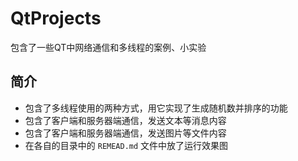 # QtProjects
包含了一些QT中网络通信和多线程的案例、小实验





## 简介





- 包含了多线程使用的两种方式，用它实现了生成随机数并排序的功能
- 包含了客户端和服务器端通信，发送文本等消息内容
- 包含了客户端和服务器端通信，发送图片等文件内容
- 在各自的目录中的 `REMEAD.md` 文件中放了运行效果图
